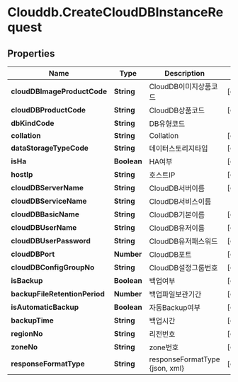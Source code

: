 # Clouddb.CreateCloudDBInstanceRequest

## Properties
Name | Type | Description | Notes
------------ | ------------- | ------------- | -------------
**cloudDBImageProductCode** | **String** | CloudDB이미지상품코드 | [optional] 
**cloudDBProductCode** | **String** | CloudDB상품코드 | [optional] 
**dbKindCode** | **String** | DB유형코드 | 
**collation** | **String** | Collation | [optional] 
**dataStorageTypeCode** | **String** | 데이터스토리지타입 | [optional] 
**isHa** | **Boolean** | HA여부 | [optional] 
**hostIp** | **String** | 호스트IP | [optional] 
**cloudDBServerName** | **String** | CloudDB서버이름 | [optional] 
**cloudDBServiceName** | **String** | CloudDB서비스이름 | 
**cloudDBBasicName** | **String** | CloudDB기본이름 | [optional] 
**cloudDBUserName** | **String** | CloudDB유저이름 | [optional] 
**cloudDBUserPassword** | **String** | CloudDB유저패스워드 | [optional] 
**cloudDBPort** | **Number** | CloudDB포트 | [optional] 
**cloudDBConfigGroupNo** | **String** | CloudDB설정그룹번호 | [optional] 
**isBackup** | **Boolean** | 백업여부 | [optional] 
**backupFileRetentionPeriod** | **Number** | 백업파일보관기간 | [optional] 
**isAutomaticBackup** | **Boolean** | 자동Backup여부 | [optional] 
**backupTime** | **String** | 백업시간 | [optional] 
**regionNo** | **String** | 리전번호 | [optional] 
**zoneNo** | **String** | zone번호 | [optional] 
**responseFormatType** | **String** | responseFormatType {json, xml} | [optional] 


